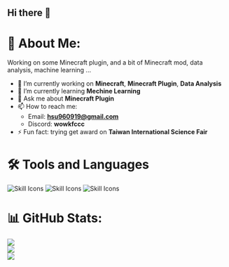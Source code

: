 ## Hi there 👋

<!--
**kfcisme/kfcisme** is a ✨ _special_ ✨ repository because its `README.md` (this file) appears on your GitHub profile.

Here are some ideas to get you started:

- 🔭 I’m currently working on ...
- 🌱 I’m currently learning ...
- 👯 I’m looking to collaborate on ...
- 🤔 I’m looking for help with ...
- 💬 Ask me about ...
- 📫 How to reach me: ...
- 😄 Pronouns: ...
- ⚡ Fun fact: ...
-->

# 💫 About Me:
Working on some Minecraft plugin, and a bit of Minecraft mod, data analysis, machine learning ... 
- 🔭 I’m currently working on **Minecraft**, **Minecraft Plugin**, **Data Analysis**
- 🌱 I’m currently learning **Mechine Learning**
- 💬 Ask me about **Minecraft Plugin**
- 📫 How to reach me:
  -   Email: **hsu960919@gmail.com**
  -   Discord: **wowkfccc**
- ⚡ Fun fact: trying get award on **Taiwan International Science Fair**

# 🛠️ Tools and Languages

<div >
  <img src="https://skillicons.dev/icons?i=java,python,cpp&theme=dark" alt="Skill Icons" />
  <img src="https://skillicons.dev/icons?i=clion,eclipse,idea,github,git,vscode,vim&theme=dark" alt="Skill Icons" />
  <img src="https://skillicons.dev/icons?i=mysql,sqlite,azure,gcp,cloudflare,discord,bots,linux,matlab,sklearn&theme=dark" alt="Skill Icons" />
</div>

# 📊 GitHub Stats:
![](https://github-readme-stats.vercel.app/api?username=kfcisme&theme=dark&hide_border=false&include_all_commits=false&count_private=false)<br/>
![](https://github-readme-streak-stats.herokuapp.com/?user=kfcisme&theme=dark&hide_border=false)<br/>
![](https://github-readme-stats.vercel.app/api/top-langs/?username=kfcisme&theme=dark&hide_border=false&include_all_commits=false&count_private=false&layout=compact)

<!-- Proudly created with GPRM ( https://gprm.itsvg.in ) -->
